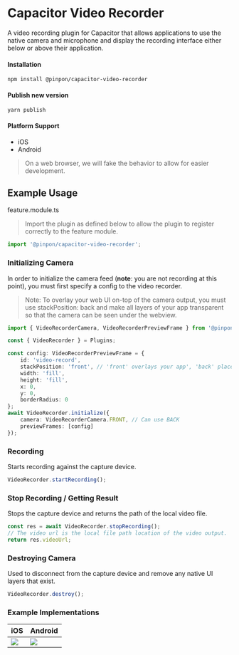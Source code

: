 # Capacitor Video Recorder

A video recording plugin for Capacitor that allows applications to use the native camera and microphone and display the recording interface either below or above their application.

#### Installation
`npm install @pinpon/capacitor-video-recorder`


#### Publish new version
`yarn publish`

#### Platform Support
- iOS
- Android

> On a web browser, we will fake the behavior to allow for easier development.

## Example Usage

feature.module.ts
> Import the plugin as defined below to allow the plugin to register correctly to the feature module.
```typescript
import '@pinpon/capacitor-video-recorder';
```

### Initializing Camera

In order to initialize the camera feed (**note**: you are not recording at this point), you must first specify a config to the video recorder.

> Note: To overlay your web UI on-top of the camera output, you must use stackPosition: back and make all layers of your app transparent so that the camera can be seen under the webview.

```typescript
import { VideoRecorderCamera, VideoRecorderPreviewFrame } from '@pinpon/capacitor-video-recorder';

const { VideoRecorder } = Plugins;

const config: VideoRecorderPreviewFrame = {
    id: 'video-record',
    stackPosition: 'front', // 'front' overlays your app', 'back' places behind your app.
    width: 'fill',
    height: 'fill',
    x: 0,
    y: 0,
    borderRadius: 0
};
await VideoRecorder.initialize({
    camera: VideoRecorderCamera.FRONT, // Can use BACK
    previewFrames: [config]
});
```

### Recording

Starts recording against the capture device.

```typescript
VideoRecorder.startRecording();
```

### Stop Recording / Getting Result

Stops the capture device and returns the path of the local video file.

``` typescript
const res = await VideoRecorder.stopRecording();
// The video url is the local file path location of the video output.
return res.videoUrl;
```

### Destroying Camera

Used to disconnect from the capture device and remove any native UI layers that exist.

```typescript
VideoRecorder.destroy();
```

### Example Implementations

|iOS|Android|
|---|---|
|<img src="https://user-images.githubusercontent.com/13732623/70366156-52e83500-1863-11ea-96f0-c53bdd12ebea.gif" />|<img src="https://user-images.githubusercontent.com/13732623/70366162-61365100-1863-11ea-8376-fe76cf147a73.gif" />|

